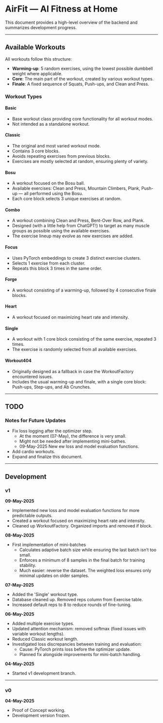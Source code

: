# AirFit — AI Fitness at Home

This document provides a high-level overview of the backend and summarizes development progress.

---

## Available Workouts

All workouts follow this structure:
- **Warming-up**: 5 random exercises, using the lowest possible dumbbell weight where applicable.
- **Core**: The main part of the workout, created by various workout types.
- **Finale**: A fixed sequence of Squats, Push-ups, and Clean and Press.

### Workout Types

#### Basic
- Base workout class providing core functionality for all workout modes.
- Not intended as a standalone workout.

#### Classic
- The original and most varied workout mode.
- Contains 3 core blocks.
- Avoids repeating exercises from previous blocks.
- Exercises are mostly selected at random, ensuring plenty of variety.

#### Bosu
- A workout focused on the Bosu ball.
- Available exercises: Clean and Press, Mountain Climbers, Plank, Push-up — all performed using the Bosu.
- Each core block selects 3 unique exercises at random.

#### Combo
- A workout combining Clean and Press, Bent-Over Row, and Plank.
- Designed (with a little help from ChatGPT!) to target as many muscle groups as possible using the available exercises.
- The exercise lineup may evolve as new exercises are added.

#### Focus
- Uses PyTorch embeddings to create 3 distinct exercise clusters.
- Selects 1 exercise from each cluster.
- Repeats this block 3 times in the same order.

#### Forge
- A workout consisting of a warming-up, followed by 4 consecutive finale blocks.

#### Heart
- A workout focused on maximizing heart rate and intensity.

#### Single
- A workout with 1 core block consisting of the same exercise, repeated 3 times. 
- The exercise is randomly selected from all available exercises.

#### Workout404
- Originally designed as a fallback in case the WorkoutFactory encountered issues.
- Includes the usual warming-up and finale, with a single core block: Push-ups, Step-ups, and Ab Crunches.

---

## TODO

### Notes for Future Updates
- Fix loss logging after the optimizer step.
  - At the moment (07-May), the difference is very small.
  - Might not be needed after implementing mini-bathes.
  - 09-May-2025 New ew loss and model evaluation functions. 
- Add cardio workouts.
- Expand and finalize this document.

---

## Development

### v1

**09-May-2025**
- Implemented new loss and model evaluation functions for more predictable outputs.
- Created a workout focused on maximizing heart rate and intensity.
- Cleaned up WorkoutFactory. Organized imports and removed if block.

**08-May-2025**
- First implementation of mini-batches
  - Calculates adaptive batch size while ensuring the last batch isn’t too small.
  - Enforces a minimum of 8 samples in the final batch for training stability.
  - Much easier: reverse the dataset. The weighted loss ensures only minimal updates on older samples.

**07-May-2025**
- Added the 'Single' workout type.
- Database cleaned up. Removed reps column from Exercise table.
- Increased default reps to 8 to reduce rounds of fine-tuning.

**06-May-2025**
- Added multiple exercise types.
- Updated attention mechanism: removed softmax (fixed issues with variable workout lengths).
- Reduced Classic workout length.
- Investigated loss discrepancies between training and evaluation:
  - Cause: PyTorch prints loss before the optimizer update.
  - Planned fix alongside improvements for mini-batch handling.

**04-May-2025**
- Started v1 development branch.

---

### v0

**04-May-2025**
- Proof of Concept working.
- Development version frozen.
